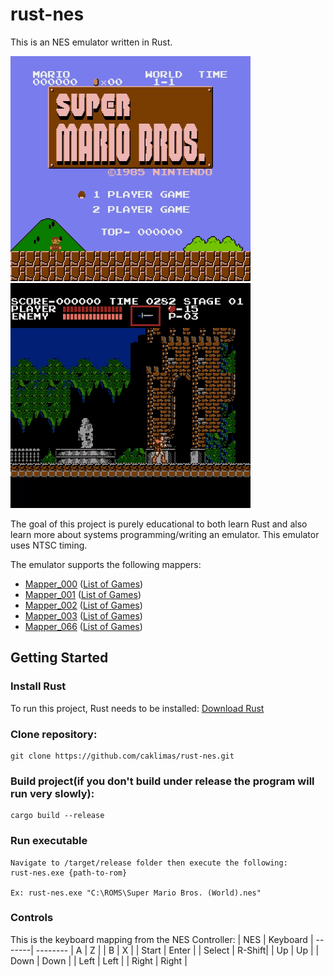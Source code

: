 # rust-nes

This is an NES emulator written in Rust.

![Super Mario Brothers](demo/Super%20Mario%20Brothers.gif)
![Castlevania](demo/Castlevania.gif)

The goal of this project is purely educational to both learn Rust and also learn more about systems programming/writing an emulator. This emulator uses NTSC timing.

The emulator supports the following mappers:
- [Mapper_000](https://wiki.nesdev.com/w/index.php/NROM) ([List of Games](http://bootgod.dyndns.org:7777/search.php?ines=0))
- [Mapper_001](https://wiki.nesdev.com/w/index.php/MMC1) ([List of Games](http://bootgod.dyndns.org:7777/search.php?ines=1))
- [Mapper_002](https://wiki.nesdev.com/w/index.php/UxROM) ([List of Games](http://bootgod.dyndns.org:7777/search.php?ines=2))
- [Mapper_003](https://wiki.nesdev.com/w/index.php/INES_Mapper_003) ([List of Games](http://bootgod.dyndns.org:7777/search.php?ines=3))
- [Mapper_066](https://wiki.nesdev.com/w/index.php/GxROM) ([List of Games](http://bootgod.dyndns.org:7777/search.php?ines=66))

## Getting Started
### Install Rust
To run this project, Rust needs to be installed:
[Download Rust](https://www.rust-lang.org/tools/install)

### Clone repository:
```
git clone https://github.com/caklimas/rust-nes.git
```

### Build project(if you don't build under release the program will run very slowly):
```
cargo build --release
```

### Run executable
```
Navigate to /target/release folder then execute the following:
rust-nes.exe {path-to-rom}

Ex: rust-nes.exe "C:\ROMS\Super Mario Bros. (World).nes"
```

### Controls
This is the keyboard mapping from the NES Controller:
| NES    | Keyboard
| -------| --------
|   A    |    Z   |
|   B    |    X   |
| Start  |  Enter |
| Select | R-Shift|
|   Up   |   Up   |
|  Down  |  Down  |
|  Left  |  Left  |
|  Right |  Right |